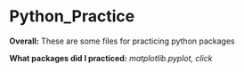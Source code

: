 # Python_Practice

**Overall:** These are some files for practicing python packages

**What packages did I practiced:** *matplotlib.pyplot, click*

